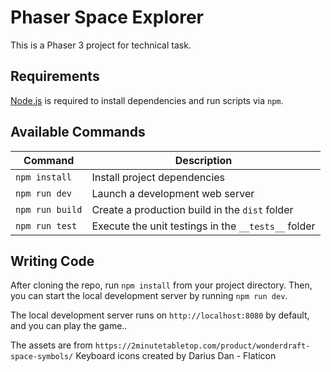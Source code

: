 # Phaser Space Explorer

This is a Phaser 3 project for technical task.

## Requirements

[Node.js](https://nodejs.org) is required to install dependencies and run scripts via `npm`.

## Available Commands

| Command | Description |
|---------|-------------|
| `npm install` | Install project dependencies |
| `npm run dev` | Launch a development web server |
| `npm run build` | Create a production build in the `dist` folder |
| `npm run test` | Execute the unit testings in the `__tests__` folder |

## Writing Code

After cloning the repo, run `npm install` from your project directory. Then, you can start the local development server by running `npm run dev`.

The local development server runs on `http://localhost:8080` by default, and you can play the game..

The assets are from `https://2minutetabletop.com/product/wonderdraft-space-symbols/`
Keyboard icons created by Darius Dan - Flaticon
